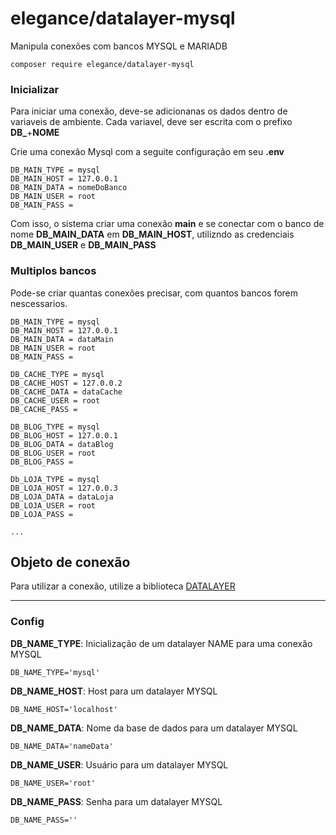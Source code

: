 # elegance/datalayer-mysql

Manipula conexões com bancos MYSQL e MARIADB

    composer require elegance/datalayer-mysql

### Inicializar

Para iniciar uma conexão, deve-se adicionanas os dados dentro de variaveis de ambiente.
Cada variavel, deve ser escrita com o prefixo **DB_**+**NOME**

Crie uma conexão Mysql com a seguite configuração em seu **.env**

    DB_MAIN_TYPE = mysql
    DB_MAIN_HOST = 127.0.0.1
    DB_MAIN_DATA = nomeDoBanco
    DB_MAIN_USER = root
    DB_MAIN_PASS = 

Com isso, o sistema criar uma conexão **main** e se conectar com o banco de nome **DB_MAIN_DATA** em **DB_MAIN_HOST**, utilizndo as credenciais **DB_MAIN_USER** e **DB_MAIN_PASS**

### Multiplos bancos
Pode-se criar quantas conexões precisar, com quantos bancos forem nescessarios.

    DB_MAIN_TYPE = mysql
    DB_MAIN_HOST = 127.0.0.1
    DB_MAIN_DATA = dataMain
    DB_MAIN_USER = root
    DB_MAIN_PASS = 

    DB_CACHE_TYPE = mysql
    DB_CACHE_HOST = 127.0.0.2
    DB_CACHE_DATA = dataCache
    DB_CACHE_USER = root
    DB_CACHE_PASS = 

    DB_BLOG_TYPE = mysql
    DB_BLOG_HOST = 127.0.0.1
    DB_BLOG_DATA = dataBlog
    DB_BLOG_USER = root
    DB_BLOG_PASS = 

    Db_LOJA_TYPE = mysql
    DB_LOJA_HOST = 127.0.0.3
    DB_LOJA_DATA = dataLoja
    DB_LOJA_USER = root
    DB_LOJA_PASS = 
    
    ...

## Objeto de conexão

Para utilizar a conexão, utilize a biblioteca [DATALAYER](https://github.com/elegancephp/datalayer/tree/main/.doc/driver.md)

---

### Config

**DB_NAME_TYPE**: Inicialização de um datalayer NAME para uma conexão MYSQL

    DB_NAME_TYPE='mysql'

**DB_NAME_HOST**: Host para um datalayer MYSQL

    DB_NAME_HOST='localhost'

**DB_NAME_DATA**: Nome da base de dados para um datalayer MYSQL

    DB_NAME_DATA='nameData'

**DB_NAME_USER**: Usuário para um datalayer MYSQL

    DB_NAME_USER='root'

**DB_NAME_PASS**: Senha para um datalayer MYSQL

    DB_NAME_PASS=''